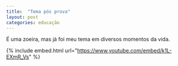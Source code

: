```yaml
---
title:  "Tema pós prova"
layout: post
categories: educação 
---
```


É uma zoeira, mas já foi meu tema em diversos momentos da vida.  


{% include embed.html url="https://www.youtube.com/embed/k1L-EXmR_Vs" %}
